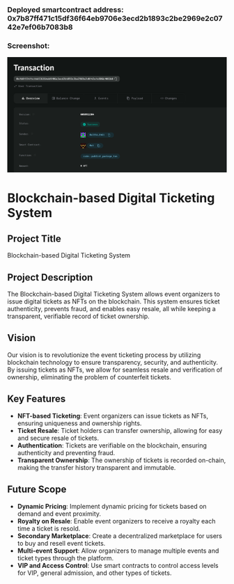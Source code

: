 ### Deployed smartcontract address: 0x7b87ff471c15df36f64eb9706e3ecd2b1893c2be2969e2c0742e7ef06b7083b8

### Screenshot: 
![alt text](image.png)

# Blockchain-based Digital Ticketing System

## Project Title
Blockchain-based Digital Ticketing System

## Project Description
The Blockchain-based Digital Ticketing System allows event organizers to issue digital tickets as NFTs on the blockchain. This system ensures ticket authenticity, prevents fraud, and enables easy resale, all while keeping a transparent, verifiable record of ticket ownership.

## Vision
Our vision is to revolutionize the event ticketing process by utilizing blockchain technology to ensure transparency, security, and authenticity. By issuing tickets as NFTs, we allow for seamless resale and verification of ownership, eliminating the problem of counterfeit tickets.

## Key Features
- **NFT-based Ticketing**: Event organizers can issue tickets as NFTs, ensuring uniqueness and ownership rights.
- **Ticket Resale**: Ticket holders can transfer ownership, allowing for easy and secure resale of tickets.
- **Authentication**: Tickets are verifiable on the blockchain, ensuring authenticity and preventing fraud.
- **Transparent Ownership**: The ownership of tickets is recorded on-chain, making the transfer history transparent and immutable.

## Future Scope
- **Dynamic Pricing**: Implement dynamic pricing for tickets based on demand and event proximity.
- **Royalty on Resale**: Enable event organizers to receive a royalty each time a ticket is resold.
- **Secondary Marketplace**: Create a decentralized marketplace for users to buy and resell event tickets.
- **Multi-event Support**: Allow organizers to manage multiple events and ticket types through the platform.
- **VIP and Access Control**: Use smart contracts to control access levels for VIP, general admission, and other types of tickets.

